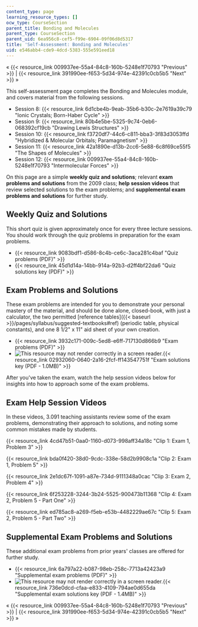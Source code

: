 ```yaml
---
content_type: page
learning_resource_types: []
ocw_type: CourseSection
parent_title: Bonding and Molecules
parent_type: CourseSection
parent_uid: 6ea956c8-cef5-f99e-6904-09f06d8d5317
title: 'Self-Assessment: Bonding and Molecules'
uid: e546abb4-cde9-4dcd-5383-555e591eed18
---
```


« {{< resource_link 009937ee-55a4-84c8-160b-5248e1f70793 "Previous" >}} | {{< resource_link 391990ee-f653-5d34-974e-42391c0cb5b5 "Next" >}} »

This self-assessment page completes the Bonding and Molecules module, and covers material from the following sessions.

*   Session 8: {{< resource_link 6d1cbe4b-9eab-35b6-b30c-2e7619a39c79 "Ionic Crystals; Born-Haber Cycle" >}}
*   Session 9: {{< resource_link 80b4e5be-5325-9c74-0eb6-068392cf19cb "Drawing Lewis Structures" >}}
*   Session 10: {{< resource_link f3720df7-44c6-c811-bba3-3f83d3053ffd "Hybridized & Molecular Orbitals; Paramagnetism" >}}
*   Session 11: {{< resource_link 42a1890e-d13b-2cc6-5e88-6c8f69ce55f5 "The Shapes of Molecules" >}}
*   Session 12: {{< resource_link 009937ee-55a4-84c8-160b-5248e1f70793 "Intermolecular Forces" >}}

On this page are a simple **weekly quiz and solutions**; relevant **exam problems and solutions** from the 2009 class; **help session videos** that review selected solutions to the exam problems; and **supplemental exam problems and solutions** for further study.

Weekly Quiz and Solutions
-------------------------

This short quiz is given approximately once for every three lecture sessions. You should work through the quiz problems in preparation for the exam problems.

*   {{< resource_link 9083bdf1-d586-8c4b-ce6c-3aca281c4baf "Quiz problems (PDF)" >}}
*   {{< resource_link 45d1d14a-14bb-914a-92b3-d2ff4bf22da6 "Quiz solutions key (PDF)" >}}

Exam Problems and Solutions
---------------------------

These exam problems are intended for you to demonstrate your personal mastery of the material, and should be done alone, closed-book, with just a calculator, the two permitted [reference tables]({{< baseurl >}}/pages/syllabus/suggested-textbooks#ref) (periodic table, physical constants), and one 8 1/2" x 11" aid sheet of your own creation.

*   {{< resource_link 3932c171-009c-5ed8-e6ff-717130d866b9 "Exam problems (PDF)" >}}
*   ![This resource may not render correctly in a screen reader.](/images/inacessible.gif){{< resource_link 02932060-0640-2a16-2fcf-ff143547751f "Exam solutions key (PDF - 1.0MB)" >}}

After you've taken the exam, watch the help session videos below for insights into how to approach some of the exam problems.

Exam Help Session Videos
------------------------

In these videos, 3.091 teaching assistants review some of the exam problems, demonstrating their approach to solutions, and noting some common mistakes made by students.

{{< resource_link 4cd47b51-0aa0-1160-d073-998aff34a18c "Clip 1: Exam 1, Problem 3" >}}

{{< resource_link bda0f420-38d0-9cdc-338e-58d2b9908c1a "Clip 2: Exam 1, Problem 5" >}}

{{< resource_link 2e1dc67f-1091-a87e-734d-9111348a0cac "Clip 3: Exam 2, Problem 4" >}}

{{< resource_link 6f253228-3244-3b24-5525-900473b11368 "Clip 4: Exam 2, Problem 5 - Part One" >}}

{{< resource_link ed785ac8-a269-f5eb-e53b-4482229ae67c "Clip 5: Exam 2, Problem 5 - Part Two" >}}

Supplemental Exam Problems and Solutions
----------------------------------------

These additional exam problems from prior years' classes are offered for further study.

*   {{< resource_link 6a797a22-b087-98eb-258c-7713a42423a9 "Supplemental exam problems (PDF)" >}}
*   ![This resource may not render correctly in a screen reader.](/images/inacessible.gif){{< resource_link 736e0dcd-cfaa-e833-4109-794ae0d655da "Supplemental exam solutions key (PDF - 1.4MB)" >}}

« {{< resource_link 009937ee-55a4-84c8-160b-5248e1f70793 "Previous" >}} | {{< resource_link 391990ee-f653-5d34-974e-42391c0cb5b5 "Next" >}} »